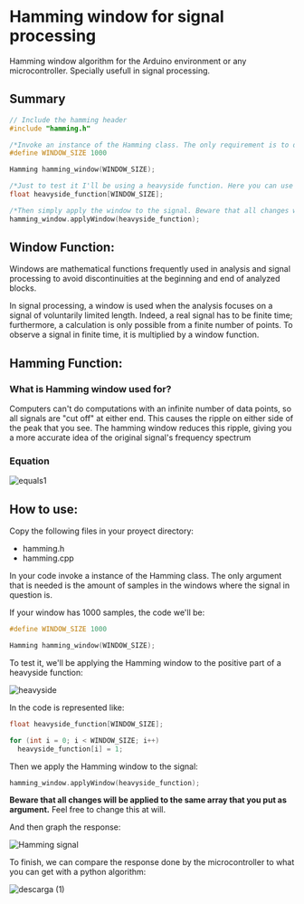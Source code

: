 # Hamming window for signal processing
Hamming window algorithm for the Arduino environment or any microcontroller. Specially usefull in signal processing.

## Summary

```cpp
// Include the hamming header
#include "hamming.h"

/*Invoke an instance of the Hamming class. The only requirement is to declare the size of the window in which the signal is*/
#define WINDOW_SIZE 1000

Hamming hamming_window(WINDOW_SIZE);

/*Just to test it I'll be using a heavyside function. Here you can use whatever function you want*/
float heavyside_function[WINDOW_SIZE];

/*Then simply apply the window to the signal. Beware that all changes will be applied to the same array that you put as argument.*/
hamming_window.applyWindow(heavyside_function);

```

## Window Function:
Windows are mathematical functions frequently used in analysis and signal processing to avoid discontinuities at the beginning and end of analyzed blocks.

In signal processing, a window is used when the analysis focuses on a signal of voluntarily limited length. Indeed, a real signal has to be finite time; furthermore, a calculation is only possible from a finite number of points. To observe a signal in finite time, it is multiplied by a window function.

## Hamming Function:

### What is Hamming window used for?
Computers can't do computations with an infinite number of data points, so all signals are "cut off" at either end. This causes the ripple on either side of the peak that you see. The hamming window reduces this ripple, giving you a more accurate idea of the original signal's frequency spectrum

### Equation
![equals1](https://latex.codecogs.com/png.image?\dpi{110}&space;\bg_white&space;H(n)&space;=&space;0.54&space;&plus;0.46&space;\cdot&space;cos[(\frac{2\pi}{N})\cdot&space;n])

## How to use:
Copy the following files in your proyect directory:

- hamming.h
- hamming.cpp

In your code invoke a instance of the Hamming class. The only argument that is needed is the amount of samples in the windows where the signal in question is.

If your window has 1000 samples, the code we'll be:

```cpp
#define WINDOW_SIZE 1000

Hamming hamming_window(WINDOW_SIZE);
```

To test it, we'll be applying the Hamming window to the positive part of a heavyside function:

![heavyside](https://user-images.githubusercontent.com/41343686/143053367-646a841e-d28a-4709-ae46-d2e3c9c4f358.png)

In the code is represented like:

```cpp
float heavyside_function[WINDOW_SIZE];

for (int i = 0; i < WINDOW_SIZE; i++)
  heavyside_function[i] = 1;
```

Then we apply the Hamming window to the signal:

```cpp
hamming_window.applyWindow(heavyside_function);
```

**Beware that all changes will be applied to the same array that you put as argument.** Feel free to change this at will.

And then graph the response:

![Hamming signal](https://user-images.githubusercontent.com/41343686/143055453-394a9bf8-bb8f-4187-b8e5-73842fb995d7.png)

To finish, we can compare the response done by the microcontroller to what you can get with a python algorithm:

![descarga (1)](https://user-images.githubusercontent.com/41343686/143062527-1147f811-42ff-46bc-91c9-40008dfaf0b6.png)




